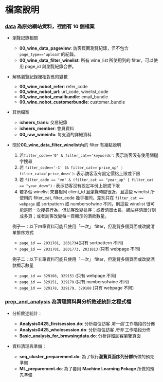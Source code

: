 # 檔案說明
### [data](https://github.com/pcchencode/Master_Thesis-Wine_ML/tree/master/data) 為原始網站資料，裡面有 10 個檔案

* 瀏覽記錄相關
  * **00_wine_data_pageview**: 訪客頁面瀏覽紀錄，但不包含`page_type=='upload'`的紀錄。
  * **00_wine_data_filter_winelist**: 所有 wine_list 所使用到的 filter，可以使用 page_id 與瀏覽紀錄合併。
  
* 解碼瀏覽紀錄裡相對應的變數
  * **00_wine_nobot_refer**: refer_code
  * **00_wine_nobot_url**: url_code, winelist_code
  * **00_wine_nobot_emailbundle**: email_bundle
  * **00_wine_nobot_customerbundle**: customer_bundle
  
* 其他檔案
  * **icheers_trans**: 交易紀錄
  * **icheers_member**: 會員資料
  * **00_raw_wineinfo**: 每支酒的詳細資料
  
* 關於**00_wine_data_filter_winelist**內的 filter 有幾點說明
  1. 若`filter_code=='0' & filter_cat=='keywords'`: 表示訪客沒有使用關鍵字搜尋
  2. 若 `filter_code=='-1' (& filter_cat=='price_up' | filter_cat=='price_down')`: 表示訪客沒有設定價格上限或下限
  3. 若 `filter_code == "vn" & (filter_cat == "year_up" | filter_cat == "year_down")` : 表示訪客沒有設定年份上限或下限
  4. 若多個 winelist 來自相同 client_id 且瀏覽時間很近，且這些 winelist 所使用的 filter_cat, filter_code 幾乎相同，差別只在 `filter_cat == webpage` 或 sortpattern 或 numbersofwine 不同，則這些 winelist 很可能是同一次搜尋行為，但訪客改變排序；或者清單太長，網站將清單分割成多頁；或者訪客改變每一頁顯示的酒款數量。
  
  例子一：以下四筆資料可能只使用「一次」 filter，但瀏覽多個頁面或改變清單排序方式
   * `page_id == 2031701, 2031734`(只有 sortpattern 不同)
   * `page_id == 2031701, 2031773, 2031813` (只有 webpage 不同)
   
  例子二：以下五筆資料可能只使用「一次」 filter，但瀏覽多個頁面或改變酒款顯示數量
   * `page_id == 329108, 329151` (只有 webpage 不同)
   * `page_id == 329151, 329178` (只有 numbersofwine 不同) 
   * `page_id == 329178, 329179, 329188` (只有 webpage 不同) 


### [prep_and_analysis](https://github.com/pcchencode/Master_Thesis-Wine_ML/tree/master/prep_and_analysis) 為清理資料與分析敘述統計之程式檔

 * 分析敘述統計：
   * **Analysis0425_firstsession.do**: 分析每位訪客 *第一個* 工作階段的分佈
   * **Analysis0425_wholesession.do**: 分析每位訪客 *所有* 工作階段分佈
   * **Basic_analysis_for_browsingdata.do**: 分析詳細訪客瀏覽頁面
 
 * 資料清理與準備：
   - **seq_cluster_preparement.do**: 為了執行**瀏覽頁面序列分群**所做的預先準備
   - **ML_preparement.do**: 為了套用 **Machine Learning Pckage** 所做的預先準備 
